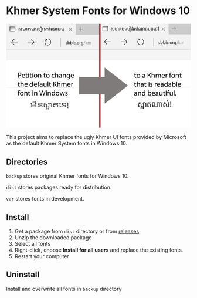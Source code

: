 # Khmer System Fonts for Windows 10

![Change the default Khmer font in Windows to a better one](image.jpg)

This project aims to replace the ugly Khmer UI fonts provided by Microsoft as the default Khmer System fonts in Windows 10.

## Directories

``backup`` stores original Khmer fonts for Windows 10.

``dist`` stores packages ready for distribution.

``var`` stores fonts in development.

## Install

1. Get a package from ``dist`` directory or from [releases](https://github.com/fidele007/Khmer-System-Fonts-Win10/releases)
1. Unzip the downloaded package
1. Select all fonts
1. Right-click, choose **Install for all users** and replace the existing fonts
1. Restart your computer

## Uninstall

Install and overwrite all fonts in ``backup`` directory